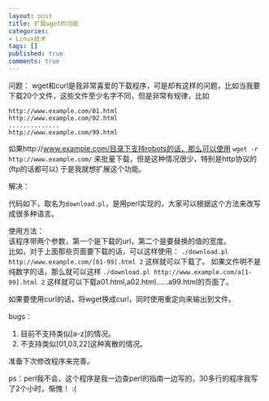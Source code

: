 ```yaml
---
layout: post
title: 扩展wget的功能
categories:
- Linux技术
tags: []
published: true
comments: true
---
```

问题：
wget和curl是我非常喜爱的下载程序，可是却有这样的问题，比如当我要下载20个文件，这些文件至少名字不同，但是非常有规律，比如

	http://www.example.com/01.html
	http://www.example.com/02.html
	..............
	http://www.example.com/99.html

如果http://www.example.com/目录下支持robots的话，那么可以使用
`wget -r http://www.example.com/`
来批量下载，但是这种情况很少，特别是http协议的(ftp的话都可以)
于是我就想扩展这个功能。
<!--more-->
解决：    

代码如下，取名为`download.pl`，是用perl实现的，大家可以根据这个方法来改写成很多种语言。

使用方法：  
该程序带两个参数，第一个是下载的url，第二个是要替换的值的宽度。  
比如，对于上面那些页面要下载的话，可以这样使用：
`./download.pl http://www.example.com/[01-99].html 2`
这样就可以下载了。
如果文件明不是纯数字的话，那么就可以这样
`./download.pl http://www.example.com/a[1-99].html 2`
这样就可以下载a01.html,a02.html......a99.html的页面了。

如果要使用curl的话，将wget换成curl，同时使用重定向来输出到文件。

bugs：

1. 目前不支持类似[a-z]的情况。  
2. 不支持类似[01,03,22]这种离散的情况。

准备下次修改程序来完善。

ps：perl我不会，这个程序是我一边查perl的指南一边写的，30多行的程序我写了2个小时，惭愧！ :(
